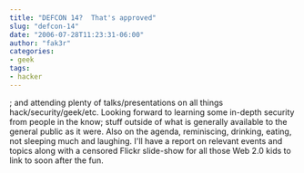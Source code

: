```yaml
---
title: "DEFCON 14?  That's approved"
slug: "defcon-14"
date: "2006-07-28T11:23:31-06:00"
author: "fak3r"
categories:
- geek
tags:
- hacker
---
```


; and attending plenty of talks/presentations on all things hack/security/geek/etc.  Looking forward to learning some in-depth security from people in the know; stuff outside of what is generally available to the general public as it were.  Also on the agenda, reminiscing, drinking, eating, not sleeping much and laughing.  I'll have a report on relevant events and topics along with a censored Flickr slide-show for all those Web 2.0 kids to link to soon after the fun.

